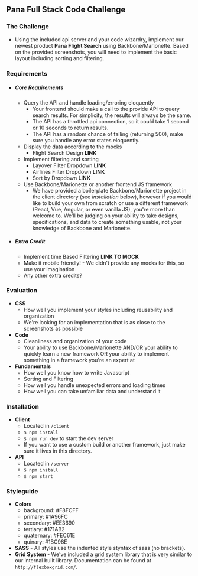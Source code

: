 ## Pana Full Stack Code Challenge

### The Challenge
  - Using the included api server and your code wizardry, implement our newest product **Pana Flight Search** using Backbone/Marionette. Based on the provided screenshots, you will need to implement the basic layout including sorting and filtering.

### Requirements
- ##### Core Requirements
  - Query the API and handle loading/erroring eloquently
    - Your frontend should make a call to the provide API to query search results. For simplicity, the results will always be the same.
    - The API has a throttled api connection, so it could take 1 second or 10 seconds to return results.
    - The API has a random chance of failing (returning 500), make sure you handle any error states eloquently.
  - Display the data according to the mocks
    - Flight Search Design **LINK**
  - Implement filtering and sorting
    - Layover Filter Dropdown **LINK**
    - Airlines Filter Dropdown **LINK**
    - Sort by Dropdown **LINK**
  - Use Backbone/Marionette or another frontend JS framework
    - We have provided a boilerplate Backbone/Marionette project in the client directory (see *installation* below), however if you would like to build your own from scratch or use a different framework (React, Vue, Angular, or even vanilla JS), you're more than welcome to. We'll be judging on your ability to take designs, specifications, and data to create something usable, not your knowledge of Backbone and Marionette.
- ##### Extra Credit
  - Implement time Based Filtering **LINK TO MOCK**
  - Make it mobile friendly! - We didn't provide any mocks for this, so use your imagination
  - Any other extra credits?

### Evaluation
  - **CSS**
    - How well you implement your styles including reusability and organization
    - We're looking for an implementation that is as close to the screenshots as possible
  - **Code**
    - Cleanliness and organization of your code
    - Your ability to use Backbone/Marionette AND/OR your ability to quickly learn a new framework OR your ability to implement something in a framework you're an expert at
  - **Fundamentals**
    - How well you know how to write Javascript
    - Sorting and Filtering
    - How well you handle unexpected errors and loading times
    - How well you can take unfamiliar data and understand it

### Installation
- __Client__
  - Located in `/client`
  - `$ npm install`
  - `$ npm run dev` to start the dev server
  - If you want to use a custom build or another framework, just make sure it lives in this directory.
- __API__
  - Located in `/server`
  - `$ npm install`
  - `$ npm start`

### Styleguide
- **Colors**
  - background: #F8FCFF
  - primary: #1A96FC
  - secondary: #EE3690
  - tertiary: #171AB2
  - quaternary: #FEC61E
  - quinary: #1BC98E
- **SASS** - All styles use the indented style styntax of sass (no brackets).
- **Grid System** - We've included a grid system library that is very similar to our internal built library. Documentation can be found at `http://flexboxgrid.com/`.
